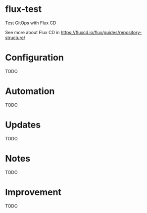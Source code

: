 # flux-test
Test GitOps with Flux CD

See more about Flux CD in https://fluxcd.io/flux/guides/repository-structure/

# Configuration
TODO

# Automation
TODO

# Updates
TODO

# Notes
TODO

# Improvement
TODO
